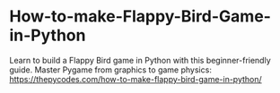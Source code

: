 # How-to-make-Flappy-Bird-Game-in-Python
Learn to build a Flappy Bird game in Python with this beginner-friendly guide. Master Pygame from graphics to game physics:
https://thepycodes.com/how-to-make-flappy-bird-game-in-python/
